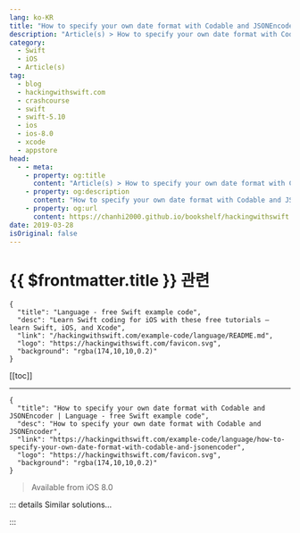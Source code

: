 ```yaml
---
lang: ko-KR
title: "How to specify your own date format with Codable and JSONEncoder"
description: "Article(s) > How to specify your own date format with Codable and JSONEncoder"
category:
  - Swift
  - iOS
  - Article(s)
tag: 
  - blog
  - hackingwithswift.com
  - crashcourse
  - swift
  - swift-5.10
  - ios
  - ios-8.0
  - xcode
  - appstore
head:
  - - meta:
    - property: og:title
      content: "Article(s) > How to specify your own date format with Codable and JSONEncoder"
    - property: og:description
      content: "How to specify your own date format with Codable and JSONEncoder"
    - property: og:url
      content: https://chanhi2000.github.io/bookshelf/hackingwithswift.com/example-code/language/how-to-specify-your-own-date-format-with-codable-and-jsonencoder.html
date: 2019-03-28
isOriginal: false
---
```


# {{ $frontmatter.title }} 관련

```component VPCard
{
  "title": "Language - free Swift example code",
  "desc": "Learn Swift coding for iOS with these free tutorials – learn Swift, iOS, and Xcode",
  "link": "/hackingwithswift.com/example-code/language/README.md",
  "logo": "https://hackingwithswift.com/favicon.svg",
  "background": "rgba(174,10,10,0.2)"
}
```

[[toc]]

---

```component VPCard
{
  "title": "How to specify your own date format with Codable and JSONEncoder | Language - free Swift example code",
  "desc": "How to specify your own date format with Codable and JSONEncoder",
  "link": "https://hackingwithswift.com/example-code/language/how-to-specify-your-own-date-format-with-codable-and-jsonencoder",
  "logo": "https://hackingwithswift.com/favicon.svg",
  "background": "rgba(174,10,10,0.2)"
}
```

> Available from iOS 8.0

<!-- TODO: 작성 -->

<!-- 
When using `JSONEncoder` to encode dates, there are a handful of built-in date formats you can choose from. If none of them fit your needs, why not make your own? You can configure a `DateFormatter` using whatever date and time format you want, then pass that to the `JSONEncoder` as its `dateEncodingStrategy` property, like this:

```swift
let encoder = JSONEncoder()
let formatter = DateFormatter()
formatter.dateStyle = .full
formatter.timeStyle = .full
encoder.dateEncodingStrategy = .formatted(formatter)
```

That converts any `Date` properties to be the fullest possible string for your locale, e.g. "Monday, February 5, 2018 at 9:28:10 PM Greenwich Mean Time”.

-->

::: details Similar solutions…

<!--
/example-code/system/how-to-run-code-when-your-app-is-terminated">How to run code when your app is terminated 
/quick-start/swiftui/swiftui-tips-and-tricks">SwiftUI tips and tricks 
/quick-start/swiftui/all-swiftui-property-wrappers-explained-and-compared">All SwiftUI property wrappers explained and compared 
/example-code/uikit/how-to-create-live-playgrounds-in-xcode">How to create live playgrounds in Xcode 
/example-code/uikit/how-to-localize-your-ios-app">How to localize your iOS app</a>
-->

:::

